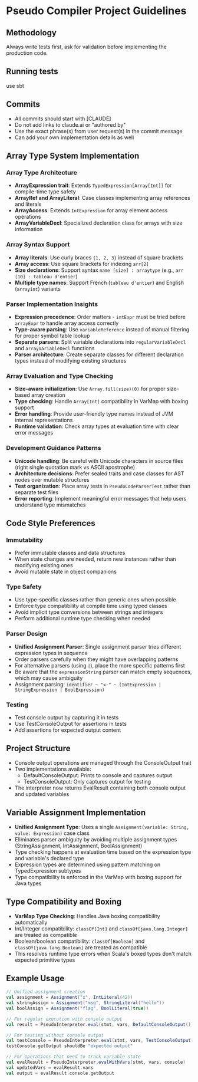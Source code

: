 # Pseudo Compiler Project Guidelines

## Methodology
Always write tests first, ask for validation before implementing the production code.

## Running tests
use sbt

## Commits
- All commits should start with [CLAUDE]
- Do not add links to claude.ai or "authored by"
- Use the exact phrase(s) from user request(s) in the commit message
- Can add your own implementation details as well


## Array Type System Implementation

### Array Type Architecture
- **ArrayExpression trait**: Extends `TypedExpression[Array[Int]]` for compile-time type safety
- **ArrayRef and ArrayLiteral**: Case classes implementing array references and literals
- **ArrayAccess**: Extends `IntExpression` for array element access operations
- **ArrayVariableDecl**: Specialized declaration class for arrays with size information

### Array Syntax Support
- **Array literals**: Use curly braces `{1, 2, 3}` instead of square brackets
- **Array access**: Use square brackets for indexing `arr[2]`
- **Size declarations**: Support syntax `name [size] : arraytype` (e.g., `arr [10] : tableau d'entier`)
- **Multiple type names**: Support French (`tableau d'entier`) and English (`arrayint`) variants

### Parser Implementation Insights
- **Expression precedence**: Order matters - `intExpr` must be tried before `arrayExpr` to handle array access correctly
- **Type-aware parsing**: Use `variableReference` instead of manual filtering for proper symbol table lookup
- **Separate parsers**: Split variable declarations into `regularVariableDecl` and `arrayVariableDecl` functions
- **Parser architecture**: Create separate classes for different declaration types instead of modifying existing structures

### Array Evaluation and Type Checking
- **Size-aware initialization**: Use `Array.fill(size)(0)` for proper size-based array creation
- **Type checking**: Handle `Array[Int]` compatibility in VarMap with boxing support
- **Error handling**: Provide user-friendly type names instead of JVM internal representations
- **Runtime validation**: Check array types at evaluation time with clear error messages

### Development Guidance Patterns
- **Unicode handling**: Be careful with Unicode characters in source files (right single quotation mark vs ASCII apostrophe)
- **Architecture decisions**: Prefer sealed traits and case classes for AST nodes over mutable structures
- **Test organization**: Place array tests in `PseudoCodeParserTest` rather than separate test files
- **Error reporting**: Implement meaningful error messages that help users understand type mismatches

## Code Style Preferences

### Immutability
- Prefer immutable classes and data structures
- When state changes are needed, return new instances rather than modifying existing ones
- Avoid mutable state in object companions

### Type Safety
- Use type-specific classes rather than generic ones when possible
- Enforce type compatibility at compile time using typed classes
- Avoid implicit type conversions between strings and integers
- Perform additional runtime type checking when needed

### Parser Design
- **Unified Assignment Parser**: Single assignment parser tries different expression types in sequence
- Order parsers carefully when they might have overlapping patterns
- For alternative parsers (using `|`), place the more specific patterns first
- Be aware that the `expressionString` parser can match empty sequences, which may cause ambiguity
- Assignment parsing: `identifier ~ "<-" ~ (IntExpression | StringExpression | BoolExpression)`

### Testing
- Test console output by capturing it in tests
- Use TestConsoleOutput for assertions in tests
- Add assertions for expected output content

## Project Structure
- Console output operations are managed through the ConsoleOutput trait
- Two implementations available:
  - DefaultConsoleOutput: Prints to console and captures output
  - TestConsoleOutput: Only captures output for testing
- The interpreter now returns EvalResult containing both console output and updated variables

## Variable Assignment Implementation
- **Unified Assignment Type**: Uses a single `Assignment(variable: String, value: Expression)` case class
- Eliminates parser ambiguity by avoiding multiple assignment types (StringAssignment, IntAssignment, BoolAssignment)
- Type checking happens at evaluation time based on the expression type and variable's declared type
- Expression types are determined using pattern matching on TypedExpression subtypes
- Type compatibility is enforced in the VarMap with boxing support for Java types

## Type Compatibility and Boxing
- **VarMap Type Checking**: Handles Java boxing compatibility automatically
- Int/Integer compatibility: `classOf[Int]` and `classOf[java.lang.Integer]` are treated as compatible
- Boolean/boolean compatibility: `classOf[Boolean]` and `classOf[java.lang.Boolean]` are treated as compatible
- This resolves runtime type errors when Scala's boxed types don't match expected primitive types

## Example Usage

```scala
// Unified assignment creation
val assignment = Assignment("x", IntLiteral(42))
val stringAssign = Assignment("msg", StringLiteral("hello"))
val boolAssign = Assignment("flag", BoolLiteral(true))

// For regular execution with console output
val result = PseudoInterpreter.eval(stmt, vars, DefaultConsoleOutput())

// For testing without console output
val testConsole = PseudoInterpreter.eval(stmt, vars, TestConsoleOutput())
testConsole.getOutput shouldBe "expected output"

// For operations that need to track variable state
val evalResult = PseudoInterpreter.evalWithVars(stmt, vars, console)
val updatedVars = evalResult.vars
val output = evalResult.console.getOutput
```